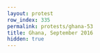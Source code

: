 ```yaml
---
layout: protest
row_index: 335
permalink: protests/ghana-53
title: Ghana, September 2016
hidden: true
---
```

